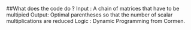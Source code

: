 ##What does the code do ?
Input :  A chain of matrices that have to be multipied
Output:  Optimal parentheses so that the number of scalar multiplications are reduced
Logic :  Dynamic Programming from Cormen. 
